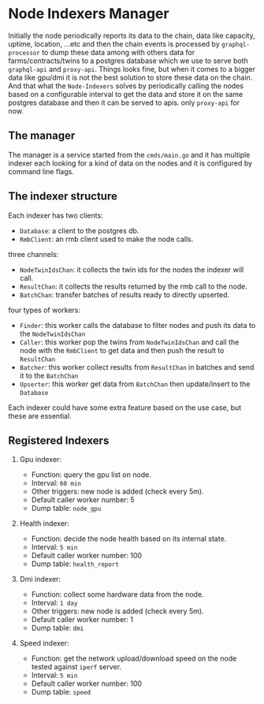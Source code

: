 # Node Indexers Manager

Initially the node periodically reports its data to the chain, data like capacity, uptime, location, ...etc and then the chain events is processed by `graphql-processor` to dump these data among with others data for farms/contracts/twins to a postgres database which we use to serve both `graphql-api` and `proxy-api`.
Things looks fine, but when it comes to a bigger data like gpu/dmi it is not the best solution to store these data on the chain.
And that what the `Node-Indexers` solves by periodically calling the nodes based on a configurable interval to get the data and store it on the same postgres database and then it can be served to apis. only `proxy-api` for now.

## The manager

The manager is a service started from the `cmds/main.go` and it has multiple indexer each looking for a kind of data on the nodes and it is configured by command line flags.

## The indexer structure

Each indexer has
two clients:

- `Database`: a client to the postgres db.
- `RmbClient`: an rmb client used to make the node calls.

three channels:

- `NodeTwinIdsChan`: it collects the twin ids for the nodes the indexer will call.
- `ResultChan`: it collects the results returned by the rmb call to the node.
- `BatchChan`: transfer batches of results ready to directly upserted.

four types of workers:

- `Finder`: this worker calls the database to filter nodes and push its data to the `NodeTwinIdsChan`
- `Caller`: this worker pop the twins from `NodeTwinIdsChan` and call the node with the `RmbClient` to get data and then push the result to `ResultChan`
- `Batcher`: this worker collect results from `ResultChan` in batches and send it to the `BatchChan`
- `Upserter`: this worker get data from `BatchChan` then update/insert to the `Database`

Each indexer could have some extra feature based on the use case, but these are essential.

## Registered Indexers

1. Gpu indexer:
   - Function: query the gpu list on node.
   - Interval: `60 min`
   - Other triggers: new node is added (check every 5m).
   - Default caller worker number: 5
   - Dump table: `node_gpu`
2. Health indexer:
   - Function: decide the node health based on its internal state.
   - Interval: `5 min`
   - Default caller worker number: 100
   - Dump table: `health_report`
3. Dmi indexer:
   - Function: collect some hardware data from the node.
   - Interval: `1 day`
   - Other triggers: new node is added (check every 5m).
   - Default caller worker number: 1
   - Dump table: `dmi`
4. Speed indexer:

   - Function: get the network upload/download speed on the node tested against `iperf` server.
   - Interval: `5 min`
   - Default caller worker number: 100
   - Dump table: `speed`
